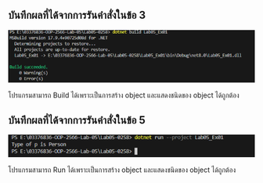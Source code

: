 ## บันทึกผลที่ได้จากการรันคำสั่งในข้อ 3

![pic](/Pictures/pic-1.png)

โปรแกรมสามารถ Build ได้เพราะเป็นการสร้าง object และแสดงชนิดของ object ได้ถูกต้อง

## บันทึกผลที่ได้จากการรันคำสั่งในข้อ 5

![pic](/Pictures/pic-2.png)

โปรแกรมสามารถ Run ได้เพราะเป็นการสร้าง object และแสดงชนิดของ object ได้ถูกต้อง